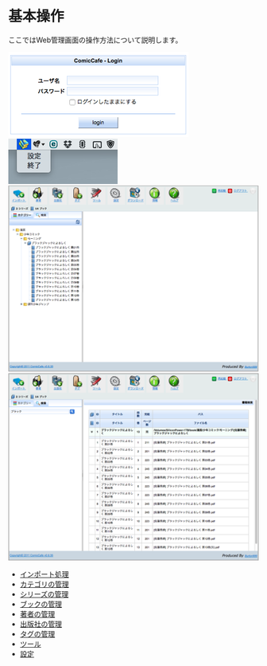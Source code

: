 # 基本操作
ここではWeb管理画面の操作方法について説明します。

<img src='https://raw.githubusercontent.com/burton999dev/ComicCafeHelp/master/images/ja/server/Login.png'/>
<img src='https://raw.githubusercontent.com/burton999dev/ComicCafeHelp/master/images/ja/server/Menubar.png'/>
<img src='https://raw.githubusercontent.com/burton999dev/ComicCafeHelp/master/images/ja/server/Main.png'/>
<img src='https://raw.githubusercontent.com/burton999dev/ComicCafeHelp/master/images/ja/server/SearchBook.png'/>


- [インポート処理](BasicOperations/Server/BasicOperations/Import.mkd)
- [カテゴリの管理](BasicOperations/ManagementCategory.mkd)
- [シリーズの管理](BasicOperations/ManagementSeries.mkd)
- [ブックの管理](BasicOperations/ManagementBook.mkd)
- [著者の管理](BasicOperations/ManagementAuthor.mkd)
- [出版社の管理](BasicOperations/ManagementPublisher.mkd)
- [タグの管理](BasicOperations/ManagementTag.mkd)
- [ツール](BasicOperations/Server/BasicOperations/Tools.mkd)
- [設定](BasicOperations/Server/BasicOperations/Settings.mkd)
